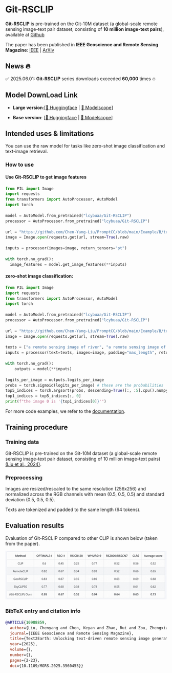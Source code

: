 # Git-RSCLIP

**Git-RSCLIP** is pre-trained on the Git-10M dataset (a global-scale remote sensing image-text pair dataset, consisting of **10 million image-text pairs**), available at [Github](https://github.com/Chen-Yang-Liu/Text2Earth)

The paper has been published in **IEEE Geoscience and Remote Sensing Magazine**: [IEEE](https://ieeexplore.ieee.org/document/10591792) | [ArXiv](https://arxiv.org/pdf/2501.00895)

## News 🔥
✅ 2025.06.01: **Git-RSCLIP** series downloads exceeded **60,000** times 🔥

## Model DownLoad Link
- **Large version**:[[🤗 Huggingface](https://huggingface.co/lcybuaa/Git-RSCLIP) | [🌊 Modelscope](https://modelscope.cn/models/lcybuaa1111/Git-RSCLIP)]

- **Base version**: [[🤗 Huggingface](https://huggingface.co/lcybuaa/Git-RSCLIP-base) | [🌊 Modelscope](https://modelscope.cn/models/lcybuaa1111/Git-RSCLIP-base)]

## Intended uses & limitations

You can use the raw model for tasks like zero-shot image classification and text-image retrieval.


### How to use

#### Use Git-RSCLIP to get image features

```python
from PIL import Image
import requests
from transformers import AutoProcessor, AutoModel
import torch

model = AutoModel.from_pretrained("lcybuaa/Git-RSCLIP")
processor = AutoProcessor.from_pretrained("lcybuaa/Git-RSCLIP")

url = "https://github.com/Chen-Yang-Liu/PromptCC/blob/main/Example/B/train_000051.png?raw=true"
image = Image.open(requests.get(url, stream=True).raw)

inputs = processor(images=image, return_tensors="pt")

with torch.no_grad():
  image_features = model.get_image_features(**inputs)
```


#### zero-shot image classification:

```python
from PIL import Image
import requests
from transformers import AutoProcessor, AutoModel
import torch

model = AutoModel.from_pretrained("lcybuaa/Git-RSCLIP")
processor = AutoProcessor.from_pretrained("lcybuaa/Git-RSCLIP")

url = "https://github.com/Chen-Yang-Liu/PromptCC/blob/main/Example/B/train_000051.png?raw=true"
image = Image.open(requests.get(url, stream=True).raw)

texts = ["a remote sensing image of river", "a remote sensing image of houses and roads"]
inputs = processor(text=texts, images=image, padding="max_length", return_tensors="pt")

with torch.no_grad():
    outputs = model(**inputs)

logits_per_image = outputs.logits_per_image
probs = torch.sigmoid(logits_per_image) # these are the probabilities
top5_indices = torch.argsort(probs, descending=True)[:, :5].cpu().numpy()
top1_indices = top5_indices[:, 0]
print(f"the image 0 is '{top1_indices[0]}'")
```

For more code examples, we refer to the [documentation](https://huggingface.co/transformers/main/model_doc/siglip.html#).


## Training procedure

### Training data

Git-RSCLIP is pre-trained on the Git-10M dataset (a global-scale remote sensing image-text pair dataset, consisting of 10 million image-text pairs) [(Liu et al., 2024)](https://github.com/chen-yang-liu/Text2Earth).

### Preprocessing

Images are resized/rescaled to the same resolution (256x256) and normalized across the RGB channels with mean (0.5, 0.5, 0.5) and standard deviation (0.5, 0.5, 0.5).

Texts are tokenized and padded to the same length (64 tokens).


## Evaluation results

Evaluation of Git-RSCLIP compared to other CLIP is shown below (taken from the paper).

<img src="https://github.com/Chen-Yang-Liu/Text2Earth/blob/main/images/Git-RSCLIP.png?raw=true"
alt="drawing" width="1000"/>

### BibTeX entry and citation info

```bibtex
@ARTICLE{10988859,
  author={Liu, Chenyang and Chen, Keyan and Zhao, Rui and Zou, Zhengxia and Shi, Zhenwei},
  journal={IEEE Geoscience and Remote Sensing Magazine}, 
  title={Text2Earth: Unlocking text-driven remote sensing image generation with a global-scale dataset and a foundation model}, 
  year={2025},
  volume={},
  number={},
  pages={2-23},
  doi={10.1109/MGRS.2025.3560455}}
```
